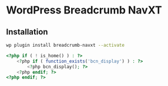 # WordPress Breadcrumb NavXT

## Installation

```sh
wp plugin install breadcrumb-navxt --activate
```

```php
<?php if ( ! is_home() ) : ?>
    <?php if ( function_exists('bcn_display') ) : ?>
        <?php bcn_display(); ?>
    <?php endif; ?>
<?php endif; ?>
```
